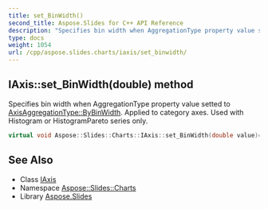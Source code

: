 ```yaml
---
title: set_BinWidth()
second_title: Aspose.Slides for C++ API Reference
description: "Specifies bin width when AggregationType property value setted to AxisAggregationType::ByBinWidth. Applied to category axes. Used with Histogram or HistogramPareto series only."
type: docs
weight: 1054
url: /cpp/aspose.slides.charts/iaxis/set_binwidth/
---
```

## IAxis::set_BinWidth(double) method


Specifies bin width when AggregationType property value setted to [AxisAggregationType::ByBinWidth](../../axisaggregationtype/). Applied to category axes. Used with Histogram or HistogramPareto series only.

```cpp
virtual void Aspose::Slides::Charts::IAxis::set_BinWidth(double value)=0
```

## See Also

* Class [IAxis](./)
* Namespace [Aspose::Slides::Charts](../)
* Library [Aspose.Slides](../../)
